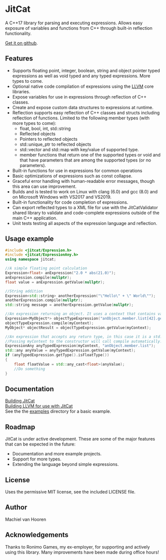 # JitCat
A C++17 library for parsing and executing expressions. Allows easy exposure of variables and functions from C++ through built-in reflection functionality.

[Get it on github](https://github.com/mvhooren/JitCat).

## Features
* Supports floating point, integer, boolean, string and object pointer typed expressions as well as void typed and any typed expressions. More types to come.
* Optional native code compilation of expressions using the [LLVM](http://www.llvm.org) core libraries.
* Expose variables for use in expressions through reflection of C++ classes.
* Create and expose custom data structures to expressions at runtime.
* Reflection supports easy reflection of C++ classes and structs including reflection of functions. Limited to the following member types (with more types to come):
	* float, bool, int, std::string
	* Reflected objects
	* Pointers to reflected objects
	* std::unique_ptr to reflected objects
	* std::vector and std::map with key/value of supported type.
	* member functions that return one of the supported types or void and that have parameters that are among the supported types (or no parameters).  
* Built-in functions for use in expressions for common operations  
* Basic optimizations of expressions such as const collapse.  
* Graceful error handling with human-readable error messages, though this area can use improvement.  
* Builds and is tested to work on Linux with clang (6.0) and gcc (8.0) and on Microsoft Windows with VS2017 and VS2019.  
* Built-in functionality for code completion of expressions.  
* Can export reflected types to a XML file for use with the JitCatValidator shared library to validate and code-complete expressions outside of the main C++ application.  
* Unit tests testing all aspects of the expression language and reflection.  

## Usage example
```c++
#include <jitcat/Expression.h>
#include <jitcat/ExpressionAny.h>
using namespace jitcat;

//A simple floating point calculation
Expression<float> anExpression("2.0 * abs(21.0)");
anExpression.compile(nullptr);
float value = anExpression.getValue(nullptr);

//String addition
Expression<std::string> anotherExpression("\"Hello\" + \" World\"");
anotherExpression.compile(nullptr);
std::string message = anotherExpression.getValue(nullptr);

//An expression returning an object. It uses a context that contains variables that can be referenced inside the expression.
Expression<MyObject*> objectTypeExpression("anObject.member.list[42].getMyObject()");
objectTypeExpression.compile(myContext);
MyObject* objectResult = objectTypeExpression.getValue(myContext);

//An expression that accepts any return type, in this case it is a std::vector.
//Passing myContext to the constructor will call compile automatically.
ExpressionAny anyTypedExpression(myContext, "anObject.member.list");
std::any anyValue = anyTypedExpression.getValue(myContext);
if (anyTypedExpression.getType().isFloatType())
{
	float floatValue = std::any_cast<float>(anyValue);
	//Do something
}
```

## Documentation
[Building JitCat](BUILDING_JITCAT.md)  
[Building LLVM for use with JitCat](BUILDING_LLVM.md)  
See the the [examples](examples) directory for a basic example.  

## Roadmap
JitCat is under active development. These are some of the major features that can be expected in the future:  
* Documentation and more example projects.  
* Support for more types.  
* Extending the language beyond simple expressions.  

## License
Uses the permissive MIT license, see the included LICENSE file.

## Author
Machiel van Hooren 

## Acknowledgements
Thanks to Ronimo Games, my ex-employer, for supporting and actively using this library. Many improvements have been made during office hours!

